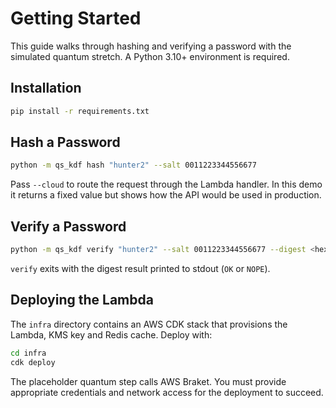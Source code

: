 # Getting Started

This guide walks through hashing and verifying a password with the simulated
quantum stretch. A Python 3.10+ environment is required.

## Installation

```bash
pip install -r requirements.txt
```

## Hash a Password

```bash
python -m qs_kdf hash "hunter2" --salt 0011223344556677
```

Pass `--cloud` to route the request through the Lambda handler. In this demo it
returns a fixed value but shows how the API would be used in production.

## Verify a Password

```bash
python -m qs_kdf verify "hunter2" --salt 0011223344556677 --digest <hex>
```

`verify` exits with the digest result printed to stdout (`OK` or `NOPE`).

## Deploying the Lambda

The `infra` directory contains an AWS CDK stack that provisions the Lambda,
KMS key and Redis cache. Deploy with:

```bash
cd infra
cdk deploy
```

The placeholder quantum step calls AWS Braket. You must provide appropriate
credentials and network access for the deployment to succeed.

